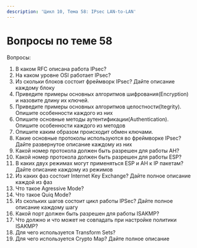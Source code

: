 ```yaml
---
description: 'Цикл 10, Тема 58: IPsec LAN-to-LAN'
---
```


# Вопросы по теме 58

Вопросы:

1. В каком RFC описана работа IPsec?
2. На каком уровне OSI работает IPsec?
3. Из скольки блоков состоит фреймворк IPsec? Дайте описание каждому блоку
4. Приведите примеры основных алгоритмов шифрования\(Encryption\) и назовите длину их ключей.
5. Приведите примеры основных алгоритмов целостности\(Itegrity\). Опишите особенности каждого из них
6. Опишите основные методы аутентификации\(Authentication\). Опишите особенности каждого из методов
7. Опишите каким образом происходит обмен ключами.
8. Какие основные протоколы используются во фреймворке IPsec? Дайте развернутое описание каждому из них
9. Какой номер протокола должен быть разрешен для работы AH?
10. Какой номер протокола должен быть разрешен для работы ESP?
11. В каких двух режимах могут применяться ESP и AH к IP пакетам? Дайте описание каждому из режимов
12. Из каких фаз состоит Internet Key Exchange? Дайте полное описание каждой из фаз
13. Что такое Agressive Mode?
14. Что такое Quiq Mode?
15. Из скольких шагов состоит цикл работы IPSec? Дайте полное описание каждому шагу
16. Какой порт должен быть разрешен для работы ISAKMP?
17. Что должно и что может не совпадать при настройке политики ISAKMP?
18. Для чего используется Transform Sets?
19. Для чего используется Crypto Map? Дайте полное описание

